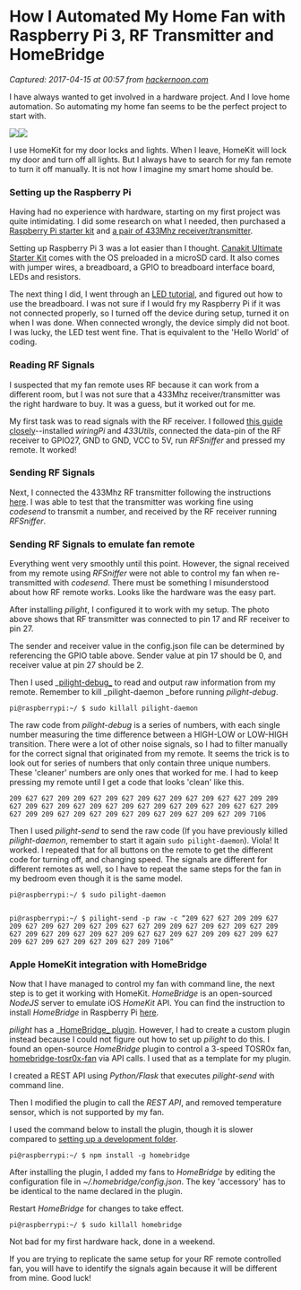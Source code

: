 # How I Automated My Home Fan with Raspberry Pi 3, RF Transmitter and HomeBridge

_Captured: 2017-04-15 at 00:57 from [hackernoon.com](https://hackernoon.com/diy-home-automation-fan-control-with-raspberry-pi-3-rf-transmitter-and-homebridge-59ad24845770?source=userActivityShare-c79006fee040-1492210645)_

I have always wanted to get involved in a hardware project. And I love home automation. So automating my home fan seems to be the perfect project to start with.

![](https://cdn-images-1.medium.com/freeze/max/30/1*Bge5IaWRdDp1oRZ-c5C3BQ@2x.jpeg?q=20)![](https://cdn-images-1.medium.com/max/800/1*Bge5IaWRdDp1oRZ-c5C3BQ@2x.jpeg)

I use HomeKit for my door locks and lights. When I leave, HomeKit will lock my door and turn off all lights. But I always have to search for my fan remote to turn it off manually. It is not how I imagine my smart home should be.

### Setting up the Raspberry Pi

Having had no experience with hardware, starting on my first project was quite intimidating. I did some research on what I needed, then purchased a [Raspberry Pi starter kit](https://www.amazon.com/CanaKit-Raspberry-Ultimate-Starter-Kit/dp/B01C6Q4GLE/ref=sr_1_1?ie=UTF8&qid=1491809908&sr=8-1-spons&keywords=canakit+ultimate+raspberry+pi+3&psc=1) and [a pair of 433Mhz receiver/transmitter](https://www.amazon.com/433Mhz-Transmitter-Receiver-Link-Arduino/dp/B016V18KZ8/ref=sr_1_2?ie=UTF8&qid=1491810017&sr=8-2&keywords=433+Mhz+RF+Transmitter).

Setting up Raspberry Pi 3 was a lot easier than I thought. [Canakit Ultimate Starter Kit](https://www.amazon.com/CanaKit-Raspberry-Ultimate-Starter-Kit/dp/B01C6Q4GLE/ref=sr_1_1?ie=UTF8&qid=1491809908&sr=8-1-spons&keywords=canakit+ultimate+raspberry+pi+3&psc=1) comes with the OS preloaded in a microSD card. It also comes with jumper wires, a breadboard, a GPIO to breadboard interface board, LEDs and resistors.

The next thing I did, I went through an [LED tutorial](https://thepihut.com/blogs/raspberry-pi-tutorials/27968772-turning-on-an-led-with-your-raspberry-pis-gpio-pins), and figured out how to use the breadboard. I was not sure if I would fry my Raspberry Pi if it was not connected properly, so I turned off the device during setup, turned it on when I was done. When connected wrongly, the device simply did not boot. I was lucky, the LED test went fine. That is equivalent to the 'Hello World' of coding.

### Reading RF Signals

I suspected that my fan remote uses RF because it can work from a different room, but I was not sure that a 433Mhz receiver/transmitter was the right hardware to buy. It was a guess, but it worked out for me.

My first task was to read signals with the RF receiver. I followed [this guide closely](http://www.princetronics.com/how-to-read-433-mhz-codes-w-raspberry-pi-433-mhz-receiver/)--installed _wiringPi_ and _433Utils_, connected the data-pin of the RF receiver to GPIO27, GND to GND, VCC to 5V, run _RFSniffer_ and pressed my remote. It worked!

### Sending RF Signals

Next, I connected the 433Mhz RF transmitter following the instructions [here](https://shop.ninjablocks.com/blogs/how-to/7506204-adding-433-to-your-raspberry-pi). I was able to test that the transmitter was working fine using _codesend_ to transmit a number, and received by the RF receiver running _RFSniffer_.

### Sending RF Signals to emulate fan remote

Everything went very smoothly until this point. However, the signal received from my remote using _RFSniffer_ were not able to control my fan when re-transmitted with _codesend_. There must be something I misunderstood about how RF remote works. Looks like the hardware was the easy part.

After installing _pilight_, I configured it to work with my setup. The photo above shows that RF transmitter was connected to pin 17 and RF receiver to pin 27.

The sender and receiver value in the config.json file can be determined by referencing the GPIO table above. Sender value at pin 17 should be 0, and receiver value at pin 27 should be 2.

Then I used _[pilight-debug_](https://wiki.pilight.org/doku.php/pdebug) to read and output raw information from my remote. Remember to kill _pilight-daemon _before running _pilight-debug_.
    
    
    pi@raspberrypi:~/ $ sudo killall pilight-daemon

The raw code from _pilight-debug_ is a series of numbers, with each single number measuring the time difference between a HIGH-LOW or LOW-HIGH transition. There were a lot of other noise signals, so I had to filter manually for the correct signal that originated from my remote. It seems the trick is to look out for series of numbers that only contain three unique numbers. These 'cleaner' numbers are only ones that worked for me. I had to keep pressing my remote until I get a code that looks 'clean' like this.
    
    
    209 627 627 209 209 627 209 627 209 627 209 627 209 627 627 209 209 627 209 627 209 627 209 627 209 627 209 627 209 627 209 627 627 209 627 209 209 627 209 627 209 627 209 627 209 627 209 627 209 7106

Then I used _pilight-send_ to send the raw code (If you have previously killed _pilight-daemon_, remember to start it again `sudo pilight-daemon`). Viola! It worked. I repeated that for all buttons on the remote to get the different code for turning off, and changing speed. The signals are different for different remotes as well, so I have to repeat the same steps for the fan in my bedroom even though it is the same model.
    
    
    pi@raspberrypi:~/ $ sudo pilight-daemon
    
    
    pi@raspberrypi:~/ $ pilight-send -p raw -c “209 627 627 209 209 627 209 627 209 627 209 627 209 627 627 209 209 627 209 627 209 627 209 627 209 627 209 627 209 627 209 627 627 209 627 209 209 627 209 627 209 627 209 627 209 627 209 627 209 7106”

### Apple HomeKit integration with HomeBridge

Now that I have managed to control my fan with command line, the next step is to get it working with HomeKit. _HomeBridge_ is an open-sourced _NodeJS_ server to emulate iOS _HomeKit_ API. You can find the instruction to install _HomeBridge_ in Raspberry Pi [here](https://github.com/nfarina/homebridge/wiki/Running-HomeBridge-on-a-Raspberry-Pi).

_pilight_ has a _[HomeBridge_ plugin](https://www.npmjs.com/package/homebridge-pilight). However, I had to create a custom plugin instead because I could not figure out how to set up _pilight_ to do this. I found an open-source _HomeBridge_ plugin to control a 3-speed TOSR0x fan, [homebridge-tosr0x-fan](https://github.com/jasoncodes/homebridge-tosr0x-fan) via API calls. I used that as a template for my plugin.

I created a REST API using _Python/Flask_ that executes _pilight-send_ with command line.

Then I modified the plugin to call the _REST API_, and removed temperature sensor, which is not supported by my fan.

I used the command below to install the plugin, though it is slower compared to [setting up a development folder](https://github.com/nfarina/homebridge#plugin-development).
    
    
    pi@raspberrypi:~/ $ npm install -g homebridge

After installing the plugin, I added my fans to _HomeBridge_ by editing the configuration file in ~_/.homebridge/config.json_. The key 'accessory' has to be identical to the name declared in the plugin.

Restart _HomeBridge_ for changes to take effect.
    
    
    pi@raspberrypi:~/ $ sudo killall homebridge

Not bad for my first hardware hack, done in a weekend.

If you are trying to replicate the same setup for your RF remote controlled fan, you will have to identify the signals again because it will be different from mine. Good luck!
